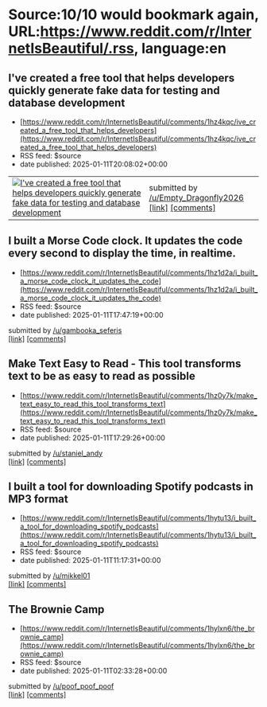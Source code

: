 # Source:10/10 would bookmark again, URL:https://www.reddit.com/r/InternetIsBeautiful/.rss, language:en

## I've created a free tool that helps developers quickly generate fake data for testing and database development
 - [https://www.reddit.com/r/InternetIsBeautiful/comments/1hz4kqc/ive_created_a_free_tool_that_helps_developers](https://www.reddit.com/r/InternetIsBeautiful/comments/1hz4kqc/ive_created_a_free_tool_that_helps_developers)
 - RSS feed: $source
 - date published: 2025-01-11T20:08:02+00:00

<table> <tr><td> <a href="https://www.reddit.com/r/InternetIsBeautiful/comments/1hz4kqc/ive_created_a_free_tool_that_helps_developers/"> <img src="https://external-preview.redd.it/RppoPgZ7q7owfBMhSJ1PQXN8wKlV4sihWQMvabng9qM.jpg?width=640&amp;crop=smart&amp;auto=webp&amp;s=5ef340fe5f46df2205d28126f79950df35d0fdff" alt="I've created a free tool that helps developers quickly generate fake data for testing and database development" title="I've created a free tool that helps developers quickly generate fake data for testing and database development" /> </a> </td><td> &#32; submitted by &#32; <a href="https://www.reddit.com/user/Empty_Dragonfly2026"> /u/Empty_Dragonfly2026 </a> <br/> <span><a href="https://fakedata-mu.vercel.app/">[link]</a></span> &#32; <span><a href="https://www.reddit.com/r/InternetIsBeautiful/comments/1hz4kqc/ive_created_a_free_tool_that_helps_developers/">[comments]</a></span> </td></tr></table>

## I built a Morse Code clock. It updates the code every second to display the time, in realtime.
 - [https://www.reddit.com/r/InternetIsBeautiful/comments/1hz1d2a/i_built_a_morse_code_clock_it_updates_the_code](https://www.reddit.com/r/InternetIsBeautiful/comments/1hz1d2a/i_built_a_morse_code_clock_it_updates_the_code)
 - RSS feed: $source
 - date published: 2025-01-11T17:47:19+00:00

&#32; submitted by &#32; <a href="https://www.reddit.com/user/gambooka_seferis"> /u/gambooka_seferis </a> <br/> <span><a href="https://temporaldiscombobulator.com/morse">[link]</a></span> &#32; <span><a href="https://www.reddit.com/r/InternetIsBeautiful/comments/1hz1d2a/i_built_a_morse_code_clock_it_updates_the_code/">[comments]</a></span>

## Make Text Easy to Read - This tool transforms text to be as easy to read as possible
 - [https://www.reddit.com/r/InternetIsBeautiful/comments/1hz0y7k/make_text_easy_to_read_this_tool_transforms_text](https://www.reddit.com/r/InternetIsBeautiful/comments/1hz0y7k/make_text_easy_to_read_this_tool_transforms_text)
 - RSS feed: $source
 - date published: 2025-01-11T17:29:26+00:00

&#32; submitted by &#32; <a href="https://www.reddit.com/user/staniel_andy"> /u/staniel_andy </a> <br/> <span><a href="https://www.easytoreadtext.com/">[link]</a></span> &#32; <span><a href="https://www.reddit.com/r/InternetIsBeautiful/comments/1hz0y7k/make_text_easy_to_read_this_tool_transforms_text/">[comments]</a></span>

## I built a tool for downloading Spotify podcasts in MP3 format
 - [https://www.reddit.com/r/InternetIsBeautiful/comments/1hytu13/i_built_a_tool_for_downloading_spotify_podcasts](https://www.reddit.com/r/InternetIsBeautiful/comments/1hytu13/i_built_a_tool_for_downloading_spotify_podcasts)
 - RSS feed: $source
 - date published: 2025-01-11T11:17:31+00:00

&#32; submitted by &#32; <a href="https://www.reddit.com/user/mikkel01"> /u/mikkel01 </a> <br/> <span><a href="https://podcastmp3.com/?ref=reddit">[link]</a></span> &#32; <span><a href="https://www.reddit.com/r/InternetIsBeautiful/comments/1hytu13/i_built_a_tool_for_downloading_spotify_podcasts/">[comments]</a></span>

## The Brownie Camp
 - [https://www.reddit.com/r/InternetIsBeautiful/comments/1hylxn6/the_brownie_camp](https://www.reddit.com/r/InternetIsBeautiful/comments/1hylxn6/the_brownie_camp)
 - RSS feed: $source
 - date published: 2025-01-11T02:33:28+00:00

&#32; submitted by &#32; <a href="https://www.reddit.com/user/poof_poof_poof"> /u/poof_poof_poof </a> <br/> <span><a href="https://www.thebrowniecamp.com/">[link]</a></span> &#32; <span><a href="https://www.reddit.com/r/InternetIsBeautiful/comments/1hylxn6/the_brownie_camp/">[comments]</a></span>

